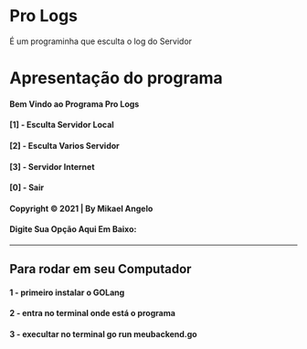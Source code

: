 # Pro Logs
É um programinha que esculta o log do Servidor


# Apresentação do programa

#### Bem Vindo ao Programa Pro Logs
 
#### [1] - Esculta Servidor Local
#### [2] - Esculta Varios Servidor
#### [3] - Servidor Internet
#### [0] - Sair
 
#### Copyright © 2021 | By Mikael Angelo
 
#### Digite Sua Opção Aqui Em Baixo:
<hr/>

## Para rodar em seu Computador
#### 1 - primeiro instalar o GOLang
#### 2 - entra no terminal onde está o programa
#### 3 - execultar no terminal go run meubackend.go


